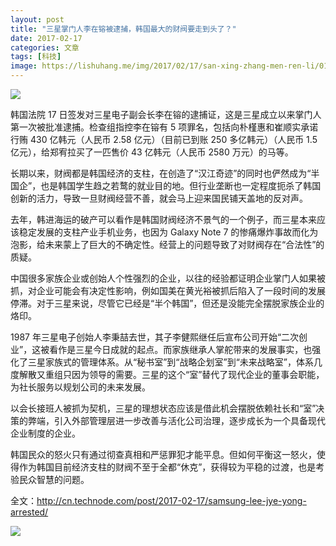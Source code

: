 ```yaml
---
layout: post
title: "三星掌门人李在镕被逮捕，韩国最大的财阀要走到头了？"
date: 2017-02-17
categories: 文章
tags: [科技]
image: https://lishuhang.me/img/2017/02/17/san-xing-zhang-men-ren-li/01.jpg
---
```


![](http://mmbiz.qpic.cn/mmbiz_png/AdRKyBVLoHI6kFdGleMwXbf0wCANwqe2u5sU4AeM2UibveG43QGSiaxAZXPWWOicCR9LJrtRpYnpic9hWhcg6OicIBQ/0?wx_fmt=png)

韩国法院 17 日签发对三星电子副会长李在镕的逮捕证，这是三星成立以来掌门人第一次被批准逮捕。检查组指控李在镕有 5 项罪名，包括向朴槿惠和崔顺实承诺行贿 430 亿韩元（人民币 2.58 亿元）（目前已到账 250 多亿韩元）（人民币 1.5 亿元），给郑宥拉买了一匹售价 43 亿韩元（人民币 2580 万元）的马等。

长期以来，财阀都是韩国经济的支柱，在创造了“汉江奇迹”的同时也俨然成为“半国企”，也是韩国学生趋之若鹜的就业目的地。但行业垄断也一定程度扼杀了韩国创新的活力，导致一旦财阀经营不善，就会马上迎来国民铺天盖地的反对声。

去年，韩进海运的破产可以看作是韩国财阀经济不景气的一个例子，而三星本来应该稳定发展的支柱产业手机业务，也因为 Galaxy Note 7 的惨痛爆炸事故而化为泡影，给未来蒙上了巨大的不确定性。经营上的问题导致了对财阀存在“合法性”的质疑。

中国很多家族企业或创始人个性强烈的企业，以往的经验都证明企业掌门人如果被抓，对企业可能会有决定性影响，例如国美在黄光裕被抓后陷入了一段时间的发展停滞。对于三星来说，尽管它已经是“半个韩国”，但还是没能完全摆脱家族企业的烙印。

1987 年三星电子创始人李秉喆去世，其子李健熙继任后宣布公司开始“二次创业”，这被看作是三星今日成就的起点。而家族继承人掌舵带来的发展事实，也强化了三星家族式的管理体系。从“秘书室”到“战略企划室”到“未来战略室”，体系几度解散又重组只因为领导的需要。三星的这个“室”替代了现代企业的董事会职能，为社长服务以规划公司的未来发展。

以会长接班人被抓为契机，三星的理想状态应该是借此机会摆脱依赖社长和“室”决策的弊端，引入外部管理层进一步改善与活化公司治理，逐步成长为一个具备现代企业制度的企业。

韩国民众的怒火只有通过彻查真相和严惩罪犯才能平息。但如何平衡这一怒火，使得作为韩国目前经济支柱的财阀不至于全都“休克”，获得较为平稳的过渡，也是考验民众智慧的问题。

全文：http://cn.technode.com/post/2017-02-17/samsung-lee-jye-yong-arrested/

![](https://lishuhang.me/img/2017/02/17/san-xing-zhang-men-ren-li/01.jpg)